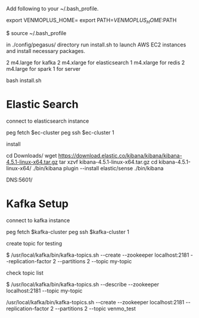 
Add following to your ~/.bash_profile.

export VENMOPLUS_HOME=<path-to-this-venmoplus-directory>
export PATH=$VENMOPLUS_HOME:$PATH

$ source ~/.bash_profile

in ./config/pegasus/ directory
run install.sh to launch AWS EC2 instances and install necessary packages.

2 m4.large for kafka
2 m4.xlarge for elasticsearch
1 m4.xlarge for redis
2 m4.large for spark
1  for server


bash install.sh



Elastic Search
====

connect to elasticsearch instance

peg fetch $ec-cluster
peg ssh $ec-cluster 1

install 

cd Downloads/
wget https://download.elastic.co/kibana/kibana/kibana-4.5.1-linux-x64.tar.gz
tar xzvf kibana-4.5.1-linux-x64.tar.gz
cd kibana-4.5.1-linux-x64/
./bin/kibana plugin --install elastic/sense
./bin/kibana

DNS:5601/



Kafka Setup
======
connect to kafka instance

peg fetch $kafka-cluster
peg ssh $kafka-cluster 1

create topic for testing

$ /usr/local/kafka/bin/kafka-topics.sh --create --zookeeper localhost:2181 --replication-factor 2 --partitions 2 --topic my-topic

check topic list

$ /usr/local/kafka/bin/kafka-topics.sh --describe --zookeeper localhost:2181 --topic my-topic

/usr/local/kafka/bin/kafka-topics.sh --create --zookeeper localhost:2181 --replication-factor 2 --partitions 2 --topic venmo_test


